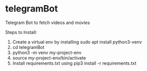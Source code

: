 # telegramBot
Telegram Bot to fetch videos and movies

Steps to Install:

1) Create a virtual env by installing sudo apt install python3-venv
2) cd telegramBot
3) python3 -m venv my-project-env
4) source my-project-env/bin/activate
5) Install requirements.txt using pip3 install -r requirements.txt
